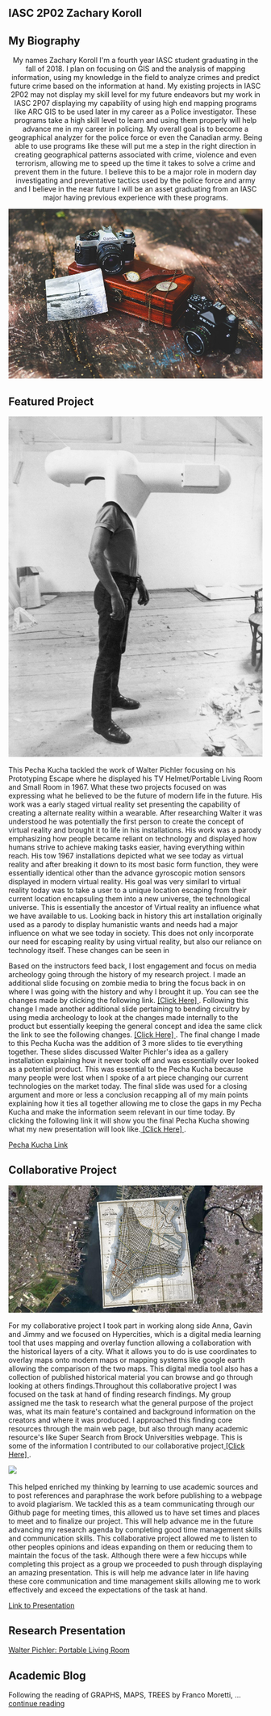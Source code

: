 ## IASC 2P02 Zachary Koroll
   

## My Biography  
 <p align="center">
My names Zachary Koroll I'm a fourth year IASC student graduating in the fall of 2018. I plan on focusing on GIS and the analysis of mapping information, using my knowledge in the field to analyze crimes and predict future crime based on the information at hand. My existing projects in IASC 2P02 may not display my skill level for my future endeavors but my work in IASC 2P07 displaying my capability of using high end mapping programs like ARC GIS to be used later in my career as a Police investigator. These programs take a high skill level to learn and using them properly will help advance me in my career in policing. My overall goal is to become a geographical analyzer for the police force or even the Canadian army. Being able to use programs like these will put me a step in the right direction in creating geographical patterns associated with crime, violence and even terrorism, allowing me to speed up the time it takes to solve a crime and prevent them in the future. I believe this to be a major role in modern day investigating and preventative tactics used by the police force and army and I believe in the near future I will be an asset graduating from an IASC major having previous experience with these programs. 
</p>

![](images/Can.jpg)

## Featured Project
![](reveal/img/walter01.jpg)

<P> This Pecha Kucha tackled the work of Walter Pichler focusing on his Prototyping Escape where he displayed his TV Helmet/Portable Living Room and Small Room in 1967. What these two projects focused on was expressing what he believed to be the future of modern life in the future. His work was a early staged virtual reality set presenting the capability of creating a alternate reality within a wearable. After researching Walter it was understood he was potentially the first person to create the concept of virtual reality and brought it to life in his installations. His work was a parody emphasizing how people became reliant on technology and displayed how humans strive to achieve making tasks easier, having everything within reach. His tow 1967 installations depicted what we see today as virtual reality and after breaking it down to its most basic form function, they were essentially identical other than the advance gyroscopic motion sensors displayed in modern virtual reality. His goal was very similarl to virtual reality today was to take a user to a unique location escaping from their current location encapsuling them into a new universe, the technological universe. This is essentially the ancestor of Virtual reality an influence what we have available to us. Looking back in history this art installation originally used as a parody to display humanistic wants and needs had a major influence on what we see today in society. This does not only incorporate our need for escaping reality by using virtual reality, but also our reliance on technology itself. These changes can be seen in  </p>

<p> Based on the instructors feed back, I lost engagement and focus on media archeology going through the history of my research project. I made an additional slide focusing on zombie media to bring the focus back in on where I was going with the history and why I brought it up. You can see the changes made by clicking the following link. <a href="https://github.com/zacharykoroll/IASC-2P02/commit/674175c4c3faeeebc1ac1ff602fba470ce830130#diff-890f068779e43beb317787310daafa5c"> [Click Here] </a>. Following this change I made another additional slide pertaining to bending circuitry by using media archeology to look at the changes made internally to the product but essentially keeping the general concept and idea the same click the link to see the following changes. <a href="https://github.com/zacharykoroll/IASC-2P02/commit/c14c235130b1a7f6d0c259ebaff993ccbc4ce0ef#diff-890f068779e43beb317787310daafa5c"> [Click Here] </a>. The final change I made to this Pecha Kucha was the addition of 3 more slides to tie everything together. These slides discussed Walter Pichler's idea as a gallery installation explaining how it never took off and was essentially over looked as a potential product. This was essential to the Pecha Kucha because many people were lost when I spoke of a art piece changing our current technologies on the market today. The final slide was used for a closing argument and more or less a conclusion recapping all of my main points explaining how it ties all together allowing me to close the gaps in my Pecha Kucha and make the information seem relevant in our time today. By clicking the following link it will show you the final Pecha Kucha showing what my new presentation will look like.<a href="https://github.com/zacharykoroll/IASC-2P02/commit/1ebcdbe884c3f1d70dc01c98df5cca633b09294a#diff-890f068779e43beb317787310daafa5c"> [Click Here] </a>.</p>


<a href="https://zacharykoroll.github.io/IASC-2P02/reveal/index.html"> Pecha Kucha Link </a>


## Collaborative Project
![](images/hyper.jpg)
<p> For my collaborative project I took part in working along side Anna, Gavin and Jimmy and we focused on Hypercities, which is a digital media learning tool that uses mapping and overlay function allowing a collaboration with the historical layers of a city. What it allows you to do is use coordinates to overlay maps onto modern maps or mapping systems like google earth allowing the comparison of the two maps. This digital media tool also has a collection of published historical material you can browse and go through looking at others findings.Throughout this collaborative project I was focused on the task at hand of finding research findings. My group assigned me the task to research what the general purpose of the project was, what its main feature's contained and background information on the creators and where it was produced. I approached this finding core resources through the main web page, but also through many academic resource's like Super Search from Brock Universities webpage. This is some of the information I contributed to our collaborative project<a href="https://github.com/IascAtBrock/IASC-2P02-TeamPresentations/blob/Team4/General%20Documents/zach%20findings"> [Click Here] </a>.</p>

![](images/hyper2.png)
<p> 
This helped enriched my thinking by learning to use academic sources and to post references and paraphrase the work before publishing to a webpage to avoid plagiarism.  We tackled this as a team communicating through our Github page for meeting times, this allowed us to have set times and places to meet and to finalize our project. This will help advance me in the future advancing my research agenda by completing good time management skills and communication skills. This collaborative project allowed me to listen to other peoples opinions and ideas expanding on them or reducing them to maintain the focus of the task. Although there were a few hiccups while completing this project as a group we proceeded to push through displaying an amazing presentation. This is will help me advance later in life having these core communication and time management skills allowing me to work effectively and exceed the expectations of the task at hand.   </p>
   
<a href="https://docs.google.com/presentation/d/14dArW897tEvWuU2PMr2sL6Valei03PWGEuCuQIKrX8g/edit?usp=sharing"> Link to Presentation </a>

## Research Presentation
<a href="https://zacharykoroll.github.io/IASC-2P02/reveal/index.html"> Walter Pichler: Portable Living Room </a>


## Academic Blog

Following the reading of GRAPHS, MAPS, TREES by Franco Moretti, ... [continue reading](Blog)






